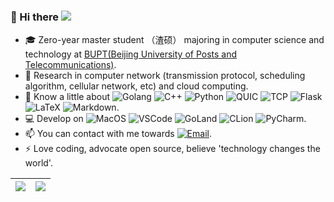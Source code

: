 ### 👋 Hi there ![](https://visitor-badge.glitch.me/badge?page_id=DrakenLibra.DrakenLibra)

<!--
**DrakenLibra/DrakenLibra** is a ✨ _special_ ✨ repository because its `README.md` (this file) appears on your GitHub profile.

Here are some ideas to get you started:

- 🔭 I’m currently working on ...
- 🌱 I’m currently learning ...
- 👯 I’m looking to collaborate on ...
- 🤔 I’m looking for help with ...
- 💬 Ask me about ...
- 📫 How to reach me: ...
- 😄 Pronouns: ...
- ⚡ Fun fact: ...
-->

* 🎓 Zero-year master student （渣硕） majoring in computer science and technology at [BUPT(Beijing University of Posts and Telecommunications)](https://www.bupt.edu.cn/).  
* 🌱 Research in computer network (transmission protocol, scheduling algorithm, cellular network, etc) and cloud computing.  
* 🔭 Know a little about ![Golang](https://img.shields.io/badge/Golang-gray?logo=GO)  ![C++](https://img.shields.io/badge/C++-gray?logo=cplusplus)  ![Python](https://img.shields.io/badge/Python-gray?logo=python)  ![QUIC](https://img.shields.io/badge/QUIC-gray?logo=countingworkspro)  ![TCP](https://img.shields.io/badge/TCP-gray?logo=countingworkspro)  ![Flask](https://img.shields.io/badge/Flask-gray?logo=flask)  ![LaTeX](https://img.shields.io/badge/LaTeX-gray?logo=latex)  ![Markdown](https://img.shields.io/badge/Markdown-gray?logo=markdown).  
* 💻 Develop on ![MacOS](https://img.shields.io/badge/Macbook_Pro-M1_Pro-orange?logo=apple)  ![VSCode](https://img.shields.io/badge/Visual_Studio_Code-black?logo=visualstudiocode)  ![GoLand](https://img.shields.io/badge/GoLand-black?logo=goland)  ![CLion](https://img.shields.io/badge/CLion-black?logo=clion)  ![PyCharm](https://img.shields.io/badge/PyCharm-black?logo=pycharm).  
* 📫 You can contact with me towards [![Email](https://img.shields.io/badge/Email-zshadowest@gmail.com-gray?logo=gmail&style=social&color=gray)](mailto:zshadowest@gmail.com).  
* ⚡ Love coding, advocate open source, believe 'technology changes the world'.  

| <a href="https://github.com/DrakenLibra"><img align="center" src="https://github-readme-stats.vercel.app/api?username=DrakenLibra&count_private=true&show_icons=true&include_all_commits=true&theme=tokyonight&hide_border=true" /></a> | <a href="https://github.com/DrakenLibra"><img align="center" src="https://github-readme-stats.vercel.app/api/top-langs/?username=DrakenLibra&layout=compact&theme=tokyonight&hide_border=true" /></a> |
| ------------- | ------------- |
